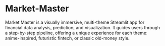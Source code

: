 # Market-Master
Market Master is a visually immersive, multi-theme Streamlit app for financial data analysis, prediction, and visualization. It guides users through a step-by-step pipeline, offering a unique experience for each theme: anime-inspired, futuristic fintech, or classic old-money style.
